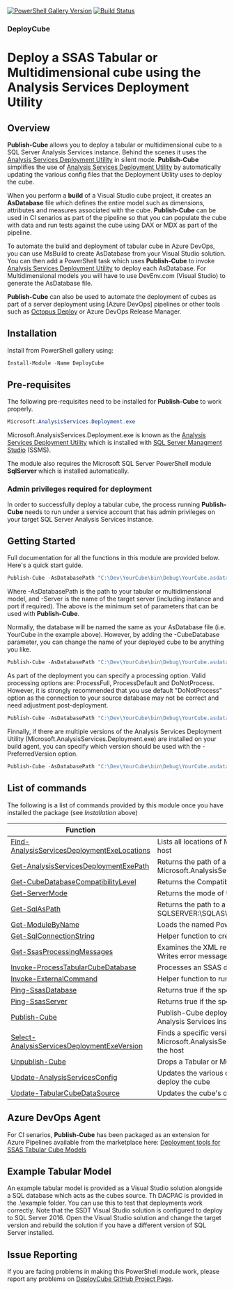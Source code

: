 [![PowerShell Gallery Version](https://img.shields.io/powershellgallery/v/DeployCube.svg)](https://www.powershellgallery.com/packages/DeployCube)
[![Build Status](https://qatar-re.visualstudio.com/QatarRe.BI/_apis/build/status/Test%20and%20Publish%20Package%20DeployCube?branchName=master)](https://qatar-re.visualstudio.com/QatarRe.BI/_build/latest?definitionId=58&branchName=master)


### DeployCube

# Deploy a SSAS Tabular or Multidimensional cube using the Analysis Services Deployment Utility

## Overview

**Publish-Cube** allows you to deploy a tabular or multidimensional cube to a SQL Server Analysis Services instance.  Behind the scenes it uses the
[Analysis Services Deployment Utility](https://docs.microsoft.com/en-us/sql/analysis-services/multidimensional-models/deploy-model-solutions-with-the-deployment-utility)
in silent mode.
**Publish-Cube** simplifies the use of [Analysis Services Deployment Utility](https://docs.microsoft.com/en-us/sql/analysis-services/multidimensional-models/deploy-model-solutions-with-the-deployment-utility)
by automatically updating the various config files that the Deployment Utility uses to deploy the cube.

When you perform a **build** of a Visual Studio cube project, it creates an **AsDatabase** file which defines the entire model such as dimensions, attributes and measures associated with the cube.
**Publish-Cube** can be used in CI senarios as part of the pipeline so that you can populate the cube with data and run tests against the cube using DAX or MDX as part of the pipeline.

To automate the build and deployment of tabular cube in Azure DevOps, you can use MsBuild to create AsDatabase from your Visual Studio solution.  You can then add a PowerShell task which uses **Publish-Cube** to invoke [Analysis Services Deployment Utility](https://docs.microsoft.com/en-us/sql/analysis-services/multidimensional-models/deploy-model-solutions-with-the-deployment-utility) to deploy each AsDatabase.
For Multidimensional models you will have to use DevEnv.com (Visual Studio) to generate the AsDatabase file.

**Publish-Cube** can also be used to automate the deployment of cubes as part of a server deployment using [Azure DevOps] pipelines or other tools such as [Octopus Deploy](https://octopus.com/) or Azure DevOps Release Manager.

## Installation

Install from PowerShell gallery using:

~~~~~~~~~~~~~~~~~~~~~~~~~~~~~~~~~~~~~~~~~~~~~~~~~~~~~~~~~~~~~~~~~~~~~ powershell
Install-Module -Name DeployCube
~~~~~~~~~~~~~~~~~~~~~~~~~~~~~~~~~~~~~~~~~~~~~~~~~~~~~~~~~~~~~~~~~~~~~~~~~~~~~~~~

## Pre-requisites

The following pre-requisites need to be installed for **Publish-Cube** to work properly.

~~~~~~~~~~~~~~~~~~~~~~~~~~~~~~~~~~~~~~~~~~~~~~~~~~~~~~~~~~~~~~~~~~~~~ powershell
Microsoft.AnalysisServices.Deployment.exe
~~~~~~~~~~~~~~~~~~~~~~~~~~~~~~~~~~~~~~~~~~~~~~~~~~~~~~~~~~~~~~~~~~~~~~~~~~~~~~~~

Microsoft.AnalysisServices.Deployment.exe is known as the [Analysis Services Deployment Utility](https://docs.microsoft.com/en-us/analysis-services/deployment/deploy-model-solutions-with-the-deployment-utility) which is installed with [SQL Server Managment Studio](https://docs.microsoft.com/en-us/sql/ssms/download-sql-server-management-studio-ssms) (SSMS).

The module also requires the Microsoft SQL Server PowerShell module **SqlServer** which is installed automatically.

### Admin privileges required for deployment

In order to successfully deploy a tabular cube, the process running **Publish-Cube** needs to run under a service account that has admin privileges on your target SQL Server Analysis Services instance.

## Getting Started

Full documentation for all the functions in this module are provided below.  Here's a quick start guide.

~~~~~~~~~~~~~~~~~~~~~~~~~~~~~~~~~~~~~~~~~~~~~~~~~~~~~~~~~~~~~~~~~~~~~ powershell
Publish-Cube -AsDatabasePath "C:\Dev\YourCube\bin\Debug\YourCube.asdatabase" -Server "YourCubeServer"
~~~~~~~~~~~~~~~~~~~~~~~~~~~~~~~~~~~~~~~~~~~~~~~~~~~~~~~~~~~~~~~~~~~~~~~~~~~~~~~~

Where -AsDatabasePath is the path to your tabular or multidimensional model, and -Server is the name of the target server (including instance and port if required).  The above is the minimum set of parameters that can be used with **Publish-Cube**.

Normally, the database will be named the same as your AsDatabase file (i.e. YourCube in the example above).  However, by adding the -CubeDatabase parameter, you can change the name of your deployed cube to be anything you like.

~~~~~~~~~~~~~~~~~~~~~~~~~~~~~~~~~~~~~~~~~~~~~~~~~~~~~~~~~~~~~~~~~~~~~ powershell
Publish-Cube -AsDatabasePath "C:\Dev\YourCube\bin\Debug\YourCube.asdatabase" -Server "YourCubeServer" -CubeDatabase "YourNewCubeName"
~~~~~~~~~~~~~~~~~~~~~~~~~~~~~~~~~~~~~~~~~~~~~~~~~~~~~~~~~~~~~~~~~~~~~~~~~~~~~~~~

As part of the deployment you can specify a processing option.  Valid processing options are: ProcessFull, ProcessDefault and DoNotProcess.  However, it is strongly recommended that you use default "DoNotProcess" option as the connection to your source database may not be correct and need adjustment post-deployment.

~~~~~~~~~~~~~~~~~~~~~~~~~~~~~~~~~~~~~~~~~~~~~~~~~~~~~~~~~~~~~~~~~~~~~ powershell
Publish-Cube -AsDatabasePath "C:\Dev\YourCube\bin\Debug\YourCube.asdatabase" -Server "YourCubeServer" -ProcessingOption "DoNotProcess"
~~~~~~~~~~~~~~~~~~~~~~~~~~~~~~~~~~~~~~~~~~~~~~~~~~~~~~~~~~~~~~~~~~~~~~~~~~~~~~~~

Finnally, if there are multiple versions of the Analysis Services Deployment Utility (Microsoft.AnalysisServices.Deployment.exe) are installed on your build agent, you can specify which version should be used with the -PreferredVersion option.

~~~~~~~~~~~~~~~~~~~~~~~~~~~~~~~~~~~~~~~~~~~~~~~~~~~~~~~~~~~~~~~~~~~~~ powershell
Publish-Cube -AsDatabasePath "C:\Dev\YourCube\bin\Debug\YourCube.asdatabase" -Server "YourCubeServer" -PreferredVersion latest
~~~~~~~~~~~~~~~~~~~~~~~~~~~~~~~~~~~~~~~~~~~~~~~~~~~~~~~~~~~~~~~~~~~~~~~~~~~~~~~~

## List of commands

The following is a list of commands provided by this module once you have installed the package (see *Installation* above)

| **Function**             | **Description**                                                             |
|--------------------------|-----------------------------------------------------------------------------|
| [Find-AnalysisServicesDeploymentExeLocations](https://github.com/DrJohnT/DeployCube/blob/master/docs/Find-AnalysisServicesDeploymentExeLocations.md) | Lists all locations of Microsoft.AnalysisServices.Deployment.exe on the host |
| [Get-AnalysisServicesDeploymentExePath](https://github.com/DrJohnT/DeployCube/blob/master/docs/Get-AnalysisServicesDeploymentExePath.md) | Returns the path of a specific version of Microsoft.AnalysisServices.Deployment.exe |
| [Get-CubeDatabaseCompatibilityLevel](https://github.com/DrJohnT/DeployCube/blob/master/docs/Get-CubeDatabaseCompatibilityLevel.md) | Returns the CompatibilityLevel of a deployed cube database |
| [Get-ServerMode](https://github.com/DrJohnT/DeployCube/blob/master/docs/Get-ServerMode.md) | Returns the mode of the server: Tabular or Multidimensional |
| [Get-SqlAsPath](https://github.com/DrJohnT/DeployCube/blob/master/docs/Get-SqlAsPath.md) | Returns the path to a specific cube database SQLSERVER:\SQLAS\YourServer\DEFAULT\Databases\YourCubeDatabase |
| [Get-ModuleByName](https://github.com/DrJohnT/DeployCube/blob/master/docs/Get-ModuleByName.md) | Loads the named PowerShell module, installing it if required || Publish-Cube                                | Publishes a Tabular or Multidimensional cube to the specified server |
| [Get-SqlConnectionString](https://github.com/DrJohnT/DeployCube/blob/master/docs/Get-SqlConnectionString.md) | Helper function to create valid SQL Server database connection strings |
| [Get-SsasProcessingMessages](https://github.com/DrJohnT/DeployCube/blob/master/docs/Get-SqlConnectionString.md) | Examines the XML returned by the Invoke-AsCmd function to find errors.  Writes error message if errors are found |
| [Invoke-ProcessTabularCubeDatabase](https://github.com/DrJohnT/DeployCube/blob/master/docs/Invoke-ProcessTabularCubeDatabase.md) | Processes an SSAS database on a SQL Server SSAS instance |
| [Invoke-ExternalCommand](https://github.com/DrJohnT/DeployCube/blob/master/docs/Invoke-ExternalCommand.md) | Helper function to run command-line programs |
| [Ping-SsasDatabase](https://github.com/DrJohnT/DeployCube/blob/master/docs/Ping-SsasDatabase.md) | Returns true if the specified SSAS database exists on the server |
| [Ping-SsasServer](https://github.com/DrJohnT/DeployCube/blob/master/docs/Ping-SsasServer.md) | Returns true if the specified SSAS server exists |
| [Publish-Cube](https://github.com/DrJohnT/DeployCube/blob/master/docs/Publish-Cube.md) | Publish-Cube deploys a tabular or multidimentional cube to a SQL Server Analysis Services instance |
| [Select-AnalysisServicesDeploymentExeVersion](https://github.com/DrJohnT/DeployCube/blob/master/docs/Select-AnalysisServicesDeploymentExeVersion.md) | Finds a specific version of the Microsoft.AnalysisServices.Deployment.exe if more than one present on the host |
| [Unpublish-Cube](https://github.com/DrJohnT/DeployCube/blob/master/docs/Unpublish-Cube.md) | Drops a Tabular or Multidimensional cube from the specified server |
| [Update-AnalysisServicesConfig](https://github.com/DrJohnT/DeployCube/blob/master/docs/Update-AnalysisServicesConfig.md) | Updates the various config files (listed below) which are needed to deploy the cube |
| [Update-TabularCubeDataSource](https://github.com/DrJohnT/DeployCube/blob/master/docs/Update-TabularCubeDataSource.md) | Updates the cube's connection to the source SQL database. |

## Azure DevOps Agent

For CI senarios, **Publish-Cube** has been packaged as an extension for Azure Pipelines available from the marketplace here: [Deployment tools for SSAS Tabular Cube Models](https://marketplace.visualstudio.com/items?itemName=DrJohnExtensions.DeployTabularModel)

## Example Tabular Model

An example tabular model is provided as a Visual Studio solution alongside a SQL database which acts as the cubes source.  Th
DACPAC is provided in the .\example folder.  You can use this to test that deployments work correctly.  Note that the SSDT Visual Studio solution is configured to deploy to SQL Server 2016.  Open the Visual Studio solution and change the target version and rebuild the solution if you have a different version of SQL Server installed.

## Issue Reporting

If you are facing problems in making this PowerShell module work, please report any
problems on [DeployCube GitHub Project
Page](https://github.com/DrJohnT/DeployCube/issues).
